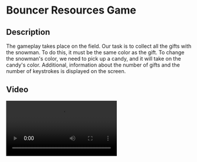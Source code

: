<h1 align="left">Bouncer Resources Game</h1>
<h2 align="leftr">Description</h2>
<p align="leftr">The gameplay takes place on the field. Our task is to collect all the gifts with the snowman. To do this, it must be the same color as the gift. To change the snowman's color, we need to pick up a candy, and it will take on the candy's color. Additional, information about the number of gifts and the number of keystrokes is displayed on the screen.</p>
<h2 align="leftr">Video</h2>
<video src="https://github.com/EvgeniySerookiy/BouncerResources/assets/149666289/8b48ea91-0b7d-4508-b215-a0be4058c9d0"</video>
